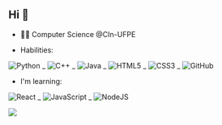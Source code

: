 ## Hi 👋

- 👨‍💻 Computer Science @CIn-UFPE
  
- Habilities:
  
![Python](https://img.shields.io/badge/python-3670A0?style=for-the-badge&logo=python&logoColor=ffdd54) _ ![C++](https://img.shields.io/badge/c++-%2300599C.svg?style=for-the-badge&logo=c%2B%2B&logoColor=white) _ ![Java](https://img.shields.io/badge/java-%23323330.svg?style=for-the-badge&logo=javas&logoColor=white) _ ![HTML5](https://img.shields.io/badge/html5-%23E34F26.svg?style=for-the-badge&logo=html5&logoColor=white) _ ![CSS3](https://img.shields.io/badge/css3-%231572B6.svg?style=for-the-badge&logo=css3&logoColor=white) _ ![GitHub](https://img.shields.io/badge/github-%23121011.svg?style=for-the-badge&logo=github&logoColor=white)

- I'm learning:

![React](https://img.shields.io/badge/react-%2320232a.svg?style=for-the-badge&logo=react&logoColor=%2361DAFB) _ ![JavaScript](https://img.shields.io/badge/javascript-%23323330.svg?style=for-the-badge&logo=javascript&logoColor=%23F7DF1E) _ ![NodeJS](https://img.shields.io/badge/node.js-6DA55F?style=for-the-badge&logo=node.js&logoColor=white)

![](https://github-readme-stats.vercel.app/api/top-langs/?username=marcelaraposoo&theme=dracula&hide_border=false&include_all_commits=true&count_private=false&layout=compact)


